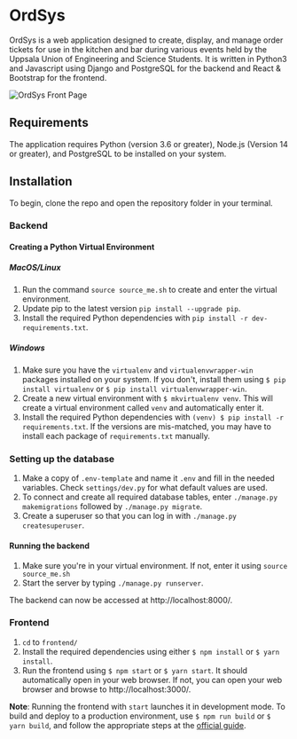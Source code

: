 # OrdSys

OrdSys is a web application designed to create, display, and manage order tickets for use in the kitchen and bar during
various events held by the Uppsala Union of Engineering and Science Students. It is written in Python3 and Javascript 
using Django and PostgreSQL for the backend and React & Bootstrap for the frontend. 

![OrdSys Front Page](https://i.imgur.com/USQ3IQw.png)

## Requirements

The application requires Python (version 3.6 or greater), Node.js (Version 14 or greater), and PostgreSQL to be installed on your system.

## Installation

To begin, clone the repo and open the repository folder in your terminal.

### Backend

#### Creating a Python Virtual Environment

##### MacOS/Linux
1. Run the command `source source_me.sh` to create and enter the virtual environment.
2. Update pip to the latest version `pip install --upgrade pip`.
3. Install the required Python dependencies with `pip install -r dev-requirements.txt`.

##### Windows
1. Make sure you have the `virtualenv` and `virtualenvwrapper-win` packages installed on your system.
If you don't, install them using `$ pip install virtualenv` or `$ pip install virtualenvwrapper-win`.
2. Create a new virtual environment with `$ mkvirtualenv venv`. This will create a virtual environment called `venv` 
and automatically enter it.
3. Install the required Python dependencies with `(venv) $ pip install -r requirements.txt`.
If the versions are mis-matched, you may have to install each package of `requirements.txt` manually.

### Setting up the database

1. Make a copy of `.env-template` and name it `.env` and fill in the needed variables. 
Check `settings/dev.py` for what default values are used.
2. To connect and create all required database tables, enter `./manage.py makemigrations`
followed by `./manage.py migrate`.
3. Create a superuser so that you can log in with `./manage.py createsuperuser`.

#### Running the backend

1. Make sure you're in your virtual environment. If not, enter it using `source source_me.sh`
2. Start the server by typing `./manage.py runserver`.

The backend can now be accessed at http://localhost:8000/.

### Frontend

1. `cd` to `frontend/`
2. Install the required dependencies using either `$ npm install` or `$ yarn install`.
3. Run the frontend using `$ npm start` or `$ yarn start`. It should automatically open in your web browser. If not,
you can open your web browser and browse to http://localhost:3000/.

__Note__: Running the frontend with `start` launches it in development mode. To build and deploy to a production
environment, use `$ npm run build` or `$ yarn build`, and follow the appropriate steps at the
[official guide](https://create-react-app.dev/docs/deployment/).
